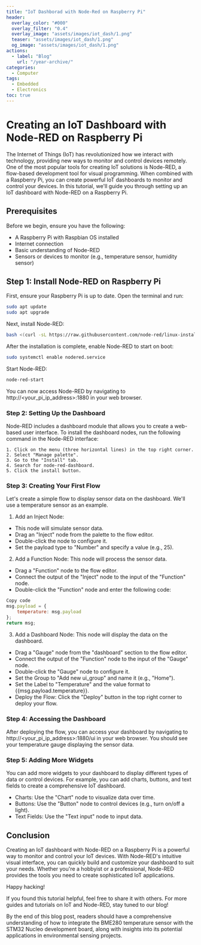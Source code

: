 ```yaml
---
title: "IoT Dashborad with Node-Red on Raspberry Pi"
header:
  overlay_color: "#000"
  overlay_filter: "0.4"
  overlay_image: "assets/images/iot_dash/1.png"
  teaser: "assets/images/iot_dash/1.png"
  og_image: "assets/images/iot_dash/1.png"
actions:
  - label: "Blog"
    url: "/year-archive/"
categories:
  - Computer
tags:
  - Embedded
  - Electronics
toc: true
--- 
```


# Creating an IoT Dashboard with Node-RED on Raspberry Pi

The Internet of Things (IoT) has revolutionized how we interact with technology, providing new ways to monitor and control devices remotely. One of the most popular tools for creating IoT solutions is Node-RED, a flow-based development tool for visual programming. When combined with a Raspberry Pi, you can create powerful IoT dashboards to monitor and control your devices. In this tutorial, we'll guide you through setting up an IoT dashboard with Node-RED on a Raspberry Pi.

## Prerequisites

Before we begin, ensure you have the following:

- A Raspberry Pi with Raspbian OS installed
- Internet connection
- Basic understanding of Node-RED
- Sensors or devices to monitor (e.g., temperature sensor, humidity sensor)

## Step 1: Install Node-RED on Raspberry Pi

First, ensure your Raspberry Pi is up to date. Open the terminal and run:

```bash
sudo apt update
sudo apt upgrade
```

Next, install Node-RED:

```bash
bash <(curl -sL https://raw.githubusercontent.com/node-red/linux-installers/master/deb/update-nodejs-and-nodered)

```

After the installation is complete, enable Node-RED to start on boot:

```bash
sudo systemctl enable nodered.service
```

Start Node-RED:
```bash
node-red-start
```
You can now access Node-RED by navigating to http://<your_pi_ip_address>:1880 in your web browser.

### Step 2: Setting Up the Dashboard
Node-RED includes a dashboard module that allows you to create a web-based user interface. 
To install the dashboard nodes, run the following command in the Node-RED interface:

```
1. Click on the menu (three horizontal lines) in the top right corner.
2. Select "Manage palette".
3. Go to the "Install" tab.
4. Search for node-red-dashboard.
5. Click the install button.
```

### Step 3: Creating Your First Flow
Let's create a simple flow to display sensor data on the dashboard. We'll use a temperature sensor as an example.

1. Add an Inject Node: 
* This node will simulate sensor data.
* Drag an "Inject" node from the palette to the flow editor.
* Double-click the node to configure it.
* Set the payload type to "Number" and specify a value (e.g., 25).

2. Add a Function Node: This node will process the sensor data.
* Drag a "Function" node to the flow editor.
* Connect the output of the "Inject" node to the input of the "Function" node.
* Double-click the "Function" node and enter the following code:

```javascript
Copy code
msg.payload = {
    temperature: msg.payload
};
return msg;
```

3. Add a Dashboard Node: This node will display the data on the dashboard.

* Drag a "Gauge" node from the "dashboard" section to the flow editor.
* Connect the output of the "Function" node to the input of the "Gauge" node.
* Double-click the "Gauge" node to configure it.
* Set the Group to "Add new ui_group" and name it (e.g., "Home").
* Set the Label to "Temperature" and the value format to {{msg.payload.temperature}}.
* Deploy the Flow: Click the "Deploy" button in the top right corner to deploy your flow.

### Step 4: Accessing the Dashboard
After deploying the flow, you can access your dashboard by navigating to http://<your_pi_ip_address>:1880/ui in your web browser. You should see your temperature gauge displaying the sensor data.

### Step 5: Adding More Widgets
You can add more widgets to your dashboard to display different types of data or control devices. For example, you can add charts, buttons, and text fields to create a comprehensive IoT dashboard.

* Charts: Use the "Chart" node to visualize data over time.
* Buttons: Use the "Button" node to control devices (e.g., turn on/off a light).
* Text Fields: Use the "Text input" node to input data.

## Conclusion
Creating an IoT dashboard with Node-RED on a Raspberry Pi is a powerful way to monitor and control your IoT devices. With Node-RED's intuitive visual interface, you can quickly build and customize your dashboard to suit your needs. Whether you're a hobbyist or a professional, Node-RED provides the tools you need to create sophisticated IoT applications.

Happy hacking!

If you found this tutorial helpful, feel free to share it with others. For more guides and tutorials on IoT and Node-RED, stay tuned to our blog!

By the end of this blog post, readers should have a comprehensive understanding of how to integrate the BME280 temperature sensor with the STM32 Nucleo development board, along with insights into its potential applications in environmental sensing projects.